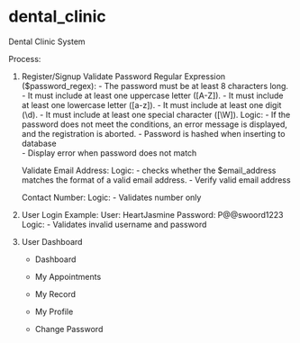 # dental_clinic
Dental Clinic System

Process:

1. Register/Signup
    Validate Password Regular Expression ($password_regex):
        - The password must be at least 8 characters long.
        - It must include at least one uppercase letter ([A-Z]).
        - It must include at least one lowercase letter ([a-z]).
        - It must include at least one digit (\d).
        - It must include at least one special character ([\W]).
        Logic:
            - If the password does not meet the conditions, an error message is displayed, and the registration is aborted. 
            - Password is hashed when inserting to database    
            - Display error when password does not match

    Validate Email Address:
        Logic:
            - checks whether the $email_address matches the format of a valid email address.
            - Verify valid email address

    Contact Number: 
        Logic:
            - Validates number only

2. User Login
    Example:
        User: HeartJasmine
        Password: P@@swoord1223
    Logic:
        - Validates invalid username and password

3. User Dashboard
    - Dashboard
    
    - My Appointments
    - My Record
    - My Profile
    - Change Password

